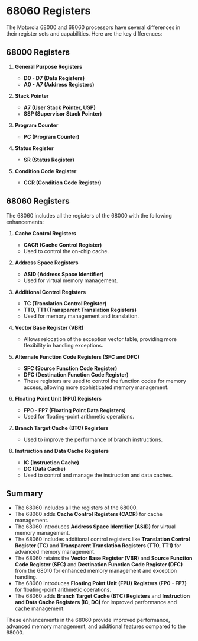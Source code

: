 # 68060 Registers

The Motorola 68000 and 68060 processors have several differences in their register sets and capabilities. Here are the key differences:

## 68000 Registers

1. **General Purpose Registers**
    - **D0 - D7 (Data Registers)**
    - **A0 - A7 (Address Registers)**

2. **Stack Pointer**
    - **A7 (User Stack Pointer, USP)**
    - **SSP (Supervisor Stack Pointer)**

3. **Program Counter**
    - **PC (Program Counter)**

4. **Status Register**
    - **SR (Status Register)**

5. **Condition Code Register**
    - **CCR (Condition Code Register)**

## 68060 Registers

The 68060 includes all the registers of the 68000 with the following enhancements:

1. **Cache Control Registers**
    - **CACR (Cache Control Register)**
    - Used to control the on-chip cache.

2. **Address Space Registers**
    - **ASID (Address Space Identifier)**
    - Used for virtual memory management.

3. **Additional Control Registers**
    - **TC (Translation Control Register)**
    - **TT0, TT1 (Transparent Translation Registers)**
    - Used for memory management and translation.

4. **Vector Base Register (VBR)**
    - Allows relocation of the exception vector table, providing more flexibility in handling exceptions.

5. **Alternate Function Code Registers (SFC and DFC)**
    - **SFC (Source Function Code Register)**
    - **DFC (Destination Function Code Register)**
    - These registers are used to control the function codes for memory access, allowing more sophisticated memory management.

6. **Floating Point Unit (FPU) Registers**
    - **FP0 - FP7 (Floating Point Data Registers)**
    - Used for floating-point arithmetic operations.

7. **Branch Target Cache (BTC) Registers**
    - Used to improve the performance of branch instructions.

8. **Instruction and Data Cache Registers**
    - **IC (Instruction Cache)**
    - **DC (Data Cache)**
    - Used to control and manage the instruction and data caches.

## Summary

- The 68060 includes all the registers of the 68000.
- The 68060 adds **Cache Control Registers (CACR)** for cache management.
- The 68060 introduces **Address Space Identifier (ASID)** for virtual memory management.
- The 68060 includes additional control registers like **Translation Control Register (TC)** and **Transparent Translation Registers (TT0, TT1)** for advanced memory management.
- The 68060 retains the **Vector Base Register (VBR)** and **Source Function Code Register (SFC)** and **Destination Function Code Register (DFC)** from the 68010 for enhanced memory management and exception handling.
- The 68060 introduces **Floating Point Unit (FPU) Registers (FP0 - FP7)** for floating-point arithmetic operations.
- The 68060 adds **Branch Target Cache (BTC) Registers** and **Instruction and Data Cache Registers (IC, DC)** for improved performance and cache management.

These enhancements in the 68060 provide improved performance, advanced memory management, and additional features compared to the 68000.